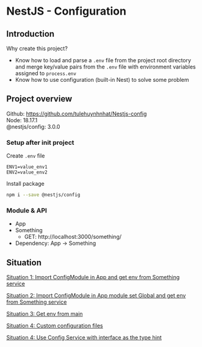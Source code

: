 # NestJS - Configuration

## Introduction

Why create this project?

- Know how to load and parse a `.env` file from the project root directory and merge key/value pairs from the `.env` file with environment variables assigned to `process.env`
- Know how to use configuration (built-in Nest) to solve some problem

## Project overview

Github: https://github.com/tulehuynhnhat/Nestjs-config  
Node: 18.17.1  
@nestjs/config: 3.0.0

### Setup after init project

Create `.env` file

```env
ENV1=value_env1
ENV2=value_env2
```

Install package

```bash
npm i --save @nestjs/config
```

### Module & API

- App
- Something
  - GET: http://localhost:3000/something/
- Dependency: App -> Something

## Situation

[Situation 1: Import ConfigModule in App and get env from Something service](https://github.com/tulehuynhnhat/Nestjs-config/tree/situation-1)

[Situation 2: Import ConfigModule in App module set Global and get env from Something service](https://github.com/tulehuynhnhat/Nestjs-config/tree/situation-2)

[Situation 3: Get env from main](https://github.com/tulehuynhnhat/Nestjs-config/tree/situation-3)

[Situation 4: Custom configuration files](https://github.com/tulehuynhnhat/Nestjs-config/tree/situation-4)

[Situation 4: Use Config Service with interface as the type hint](https://github.com/tulehuynhnhat/Nestjs-config/tree/situation-5)
